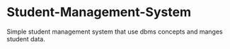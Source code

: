 # Student-Management-System
Simple student management system that use dbms concepts and manges student data.

